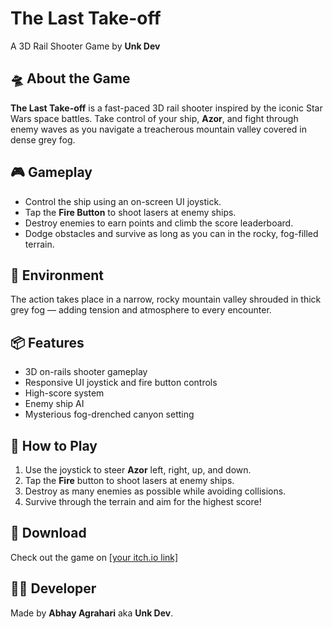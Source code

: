 <html>
<body>

  <h1>The Last Take-off</h1>
  <p>A 3D Rail Shooter Game by <strong>Unk Dev</strong></p>

  <div class="section">
    <h2>🛸 About the Game</h2>
    <p><strong>The Last Take-off</strong> is a fast-paced 3D rail shooter inspired by the iconic Star Wars space battles. 
      Take control of your ship, <strong>Azor</strong>, and fight through enemy waves as you navigate a treacherous mountain valley covered in dense grey fog.</p>
  </div>

  <div class="section">
    <h2>🎮 Gameplay</h2>
    <ul>
      <li>Control the ship using an on-screen UI joystick.</li>
      <li>Tap the <strong>Fire Button</strong> to shoot lasers at enemy ships.</li>
      <li>Destroy enemies to earn points and climb the score leaderboard.</li>
      <li>Dodge obstacles and survive as long as you can in the rocky, fog-filled terrain.</li>
    </ul>
  </div>

  <div class="section">
    <h2>🌌 Environment</h2>
    <p>The action takes place in a narrow, rocky mountain valley shrouded in thick grey fog — adding tension and atmosphere to every encounter.</p>
  </div>

  <div class="section">
    <h2>📦 Features</h2>
    <ul>
      <li>3D on-rails shooter gameplay</li>
      <li>Responsive UI joystick and fire button controls</li>
      <li>High-score system</li>
      <li>Enemy ship AI</li>
      <li>Mysterious fog-drenched canyon setting</li>
    </ul>
  </div>

  <div class="section">
    <h2>🚀 How to Play</h2>
    <ol>
      <li>Use the joystick to steer <strong>Azor</strong> left, right, up, and down.</li>
      <li>Tap the <strong>Fire</strong> button to shoot lasers at enemy ships.</li>
      <li>Destroy as many enemies as possible while avoiding collisions.</li>
      <li>Survive through the terrain and aim for the highest score!</li>
    </ol>
  </div>

  <div class="section">
    <h2>💾 Download</h2>
    <p>Check out the game on <a href="#" target="_blank">[your itch.io link]</a></p>
  </div>

  <div class="section">
    <h2>👨‍💻 Developer</h2>
    <p>Made by <strong>Abhay Agrahari</strong> aka <strong>Unk Dev</strong>.</p>
  </div>

</body>
</html>
